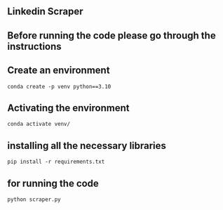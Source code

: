 ## Linkedin Scraper 

## Before running the code please go through the instructions
## Create an environment
```
conda create -p venv python==3.10
```
## Activating the environment
```
conda activate venv/
```
## installing all the necessary libraries
```
pip install -r requirements.txt
```
## for running the code
```
python scraper.py
```
